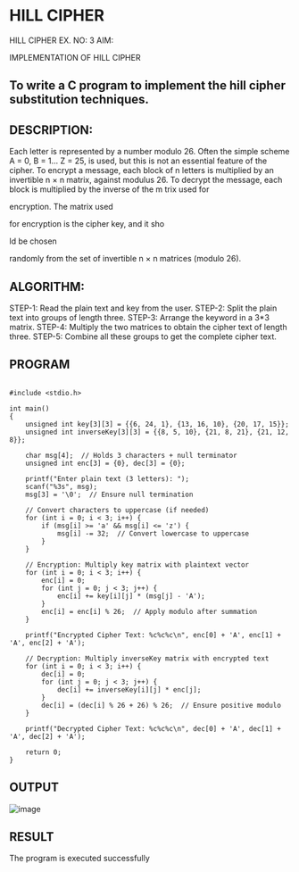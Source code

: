 # HILL CIPHER
HILL CIPHER
EX. NO: 3 AIM:
 

IMPLEMENTATION OF HILL CIPHER
 
## To write a C program to implement the hill cipher substitution techniques.

## DESCRIPTION:

Each letter is represented by a number modulo 26. Often the simple scheme A = 0, B
= 1... Z = 25, is used, but this is not an essential feature of the cipher. To encrypt a message, each block of n letters is  multiplied by an invertible n × n matrix, against modulus 26. To
decrypt the message, each block is multiplied by the inverse of the m trix used for
 
encryption. The matrix used
 
for encryption is the cipher key, and it sho
 
ld be chosen
 
randomly from the set of invertible n × n matrices (modulo 26).


## ALGORITHM:

STEP-1: Read the plain text and key from the user. STEP-2: Split the plain text into groups of length three. STEP-3: Arrange the keyword in a 3*3 matrix.
STEP-4: Multiply the two matrices to obtain the cipher text of length three.
STEP-5: Combine all these groups to get the complete cipher text.

## PROGRAM 
```

#include <stdio.h>

int main() 
{
    unsigned int key[3][3] = {{6, 24, 1}, {13, 16, 10}, {20, 17, 15}};
    unsigned int inverseKey[3][3] = {{8, 5, 10}, {21, 8, 21}, {21, 12, 8}};

    char msg[4];  // Holds 3 characters + null terminator
    unsigned int enc[3] = {0}, dec[3] = {0};

    printf("Enter plain text (3 letters): ");
    scanf("%3s", msg);
    msg[3] = '\0';  // Ensure null termination

    // Convert characters to uppercase (if needed)
    for (int i = 0; i < 3; i++) {
        if (msg[i] >= 'a' && msg[i] <= 'z') {
            msg[i] -= 32;  // Convert lowercase to uppercase
        }
    }

    // Encryption: Multiply key matrix with plaintext vector
    for (int i = 0; i < 3; i++) {
        enc[i] = 0;
        for (int j = 0; j < 3; j++) {
            enc[i] += key[i][j] * (msg[j] - 'A');
        }
        enc[i] = enc[i] % 26;  // Apply modulo after summation
    }

    printf("Encrypted Cipher Text: %c%c%c\n", enc[0] + 'A', enc[1] + 'A', enc[2] + 'A');

    // Decryption: Multiply inverseKey matrix with encrypted text
    for (int i = 0; i < 3; i++) {
        dec[i] = 0;
        for (int j = 0; j < 3; j++) {
            dec[i] += inverseKey[i][j] * enc[j];
        }
        dec[i] = (dec[i] % 26 + 26) % 26;  // Ensure positive modulo
    }

    printf("Decrypted Cipher Text: %c%c%c\n", dec[0] + 'A', dec[1] + 'A', dec[2] + 'A');

    return 0;
}
```

## OUTPUT
![image](https://github.com/user-attachments/assets/1a01e8f1-91ac-43e6-b428-233233516e73)
## RESULT

The program is executed successfully
